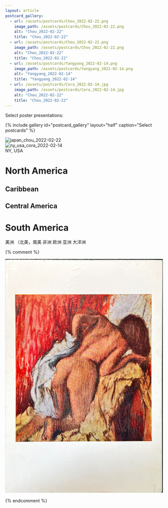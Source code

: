 ```yaml
---
layout: article
postcard_gallery:
  - url: /assets/postcards/Chou_2022-02-22.png
    image_path: /assets/postcards/Chou_2022-02-22.png
    alt: "Chou_2022-02-22"
    title: "Chou_2022-02-22"
  - url: /assets/postcards/Chou_2022-02-22.png
    image_path: /assets/postcards/Chou_2022-02-22.png
    alt: "Chou_2022-02-22"
    title: "Chou_2022-02-22"
  - url: /assets/postcards/Yangyang_2022-02-14.png
    image_path: /assets/postcards/Yangyang_2022-02-14.png
    alt: "Yangyang_2022-02-14"
    title: "Yangyang_2022-02-14"
  - url: /assets/postcards/Cora_2022-02-14.jpg
    image_path: /assets/postcards/Cora_2022-02-14.jpg
    alt: "Chou_2022-02-22"
    title: "Chou_2022-02-22"
---
```


Select poster presentations:

{% include gallery id="postcard_gallery" layout="half" caption="Select postcards" %}




<div class="card"> 
    <div class="card__image">
        <img class="image" src="https://raw.githubusercontent.com/samsmerrygoround/samsmerrygoround.github.io/main/assets/postcards/Chou_2022-02-22.jpg" alt="japan_chou_2022-02-22" width="500"/> 
    </div>
</div>

<div class="card"> 
    <div class="card__image"> 
        <img class="image" src="https://raw.githubusercontent.com/samsmerrygoround/samsmerrygoround.github.io/main/assets/postcards/Cora_2022-02-14.jpg" alt="ny_usa_cora_2022-02-14" width="500"/> 
    </div>
NY, USA


<br/>


# North America

## Caribbean
## Central America

# South America

美洲 （北美，南美
非洲
欧洲
亚洲
大洋洲




{% comment %}

<div class="card"> 
    <div class="card__image">
        <img class="image" src="https://raw.githubusercontent.com/samsmerrygoround/samsmerrygoround.github.io/main/assets/postcards/Boxue_2022-08-29.JPG" alt="singapore_boxue_2022-08-29" width="700"/> 
    </div>
</div>


{% endcomment %}